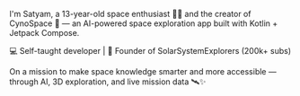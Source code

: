 I'm Satyam,
a 13-year-old space enthusiast 👨‍🚀
and the creator of CynoSpace 🌌 — 
an AI-powered space exploration app built with Kotlin + Jetpack Compose.

💻 Self-taught developer | 🎥 Founder of SolarSystemExplorers (200k+ subs)

On a mission to make space knowledge smarter and more accessible — 
through AI, 3D exploration, and live mission data 🛰️✨
